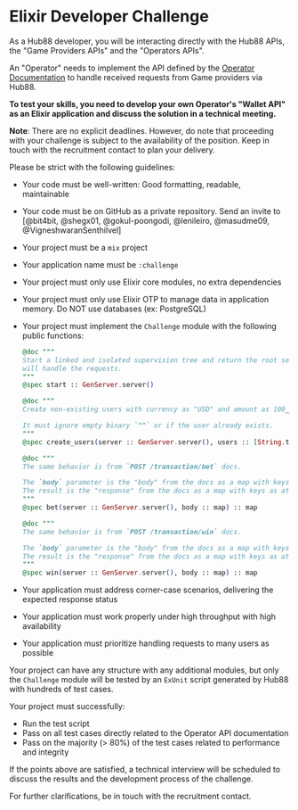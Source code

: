 # Elixir Developer Challenge

As a Hub88 developer, you will be interacting directly with the Hub88 APIs, the "Game Providers APIs" and the "Operators APIs".

An "Operator" needs to implement the API defined by the [Operator Documentation](https://hub88.io/docs/operator) to handle received requests from Game providers via Hub88.

**To test your skills, you need to develop your own Operator's "Wallet API" as an Elixir application and discuss the solution in a technical meeting.**

**Note**: There are no explicit deadlines. However, do note that proceeding with your challenge is subject to the availability of the position. Keep in touch with the recruitment contact to plan your delivery.

Please be strict with the following guidelines:

- Your code must be well-written: Good formatting, readable, maintainable
- Your code must be on GitHub as a private repository. Send an invite to [@bit4bit, @shegx01, @gokul-poongodi, @lenileiro, @masudme09, @VigneshwaranSenthilvel]
- Your project must be a `mix` project
- Your application name must be `:challenge`
- Your project must only use Elixir core modules, no extra dependencies
- Your project must only use Elixir OTP to manage data in application memory. Do NOT use databases (ex: PostgreSQL)
- Your project must implement the `Challenge` module with the following public functions:

  ```elixir
  @doc """
  Start a linked and isolated supervision tree and return the root server that
  will handle the requests.
  """
  @spec start :: GenServer.server()

  @doc """
  Create non-existing users with currency as "USD" and amount as 100_000.

  It must ignore empty binary `""` or if the user already exists.
  """
  @spec create_users(server :: GenServer.server(), users :: [String.t()]) :: :ok

  @doc """
  The same behavior is from `POST /transaction/bet` docs.

  The `body` parameter is the "body" from the docs as a map with keys as atoms.
  The result is the "response" from the docs as a map with keys as atoms.
  """
  @spec bet(server :: GenServer.server(), body :: map) :: map

  @doc """
  The same behavior is from `POST /transaction/win` docs.

  The `body` parameter is the "body" from the docs as a map with keys as atoms.
  The result is the "response" from the docs as a map with keys as atoms.
  """
  @spec win(server :: GenServer.server(), body :: map) :: map
  ```
- Your application must address corner-case scenarios, delivering the expected response status
- Your application must work properly under high throughput with high availability
- Your application must prioritize handling requests to many users as possible

Your project can have any structure with any additional modules, but only the `Challenge` module will be tested by an `ExUnit` script generated by Hub88 with hundreds of test cases.

Your project must successfully:

- Run the test script
- Pass on all test cases directly related to the Operator API documentation
- Pass on the majority (> 80%) of the test cases related to performance and integrity

If the points above are satisfied, a technical interview will be scheduled to discuss the results and the development process of the challenge.

For further clarifications, be in touch with the recruitment contact.
